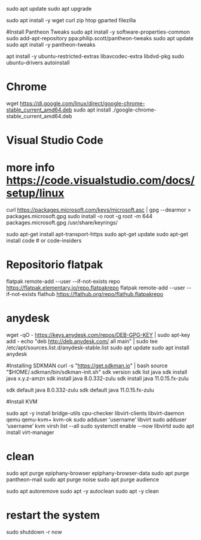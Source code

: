 sudo apt update
sudo apt upgrade

sudo apt install -y wget curl zip htop gparted filezilla

#Install Pantheon Tweaks
sudo apt install -y software-properties-common
sudo add-apt-repository ppa:philip.scott/pantheon-tweaks
sudo apt update
sudo apt install -y pantheon-tweaks


 apt install -y ubuntu-restricted-extras libavcodec-extra libdvd-pkg
sudo ubuntu-drivers autoinstall

# Chrome
wget https://dl.google.com/linux/direct/google-chrome-stable_current_amd64.deb
sudo apt install ./google-chrome-stable_current_amd64.deb


# Visual Studio Code
# more info https://code.visualstudio.com/docs/setup/linux
curl https://packages.microsoft.com/keys/microsoft.asc | gpg --dearmor > packages.microsoft.gpg
sudo install -o root -g root -m 644 packages.microsoft.gpg /usr/share/keyrings/

sudo apt-get install apt-transport-https
sudo apt-get update
sudo apt-get install code # or code-insiders

# Repositorio flatpak
flatpak remote-add --user --if-not-exists repo https://flatpak.elementary.io/repo.flatpakrepo
flatpak remote-add --user --if-not-exists flathub https://flathub.org/repo/flathub.flatpakrepo

# anydesk
wget -qO - https://keys.anydesk.com/repos/DEB-GPG-KEY | sudo apt-key add -
echo "deb http://deb.anydesk.com/ all main" | sudo tee /etc/apt/sources.list.d/anydesk-stable.list
sudo apt update
sudo apt install anydesk

#Installing SDKMAN
curl -s "https://get.sdkman.io" | bash
source "$HOME/.sdkman/bin/sdkman-init.sh"
sdk version
sdk list java
sdk install java x.y.z-amzn
sdk install java 8.0.332-zulu
sdk install java 11.0.15.fx-zulu

sdk default java 8.0.332-zulu
sdk default java 11.0.15.fx-zulu

#Install KVM

sudo apt -y install bridge-utils cpu-checker libvirt-clients libvirt-daemon qemu qemu-kvm+
kvm-ok
sudo adduser ‘username’ libvirt
sudo adduser ‘username’ kvm
virsh list --all
sudo systemctl enable --now libvirtd
sudo apt install virt-manager

# clean
sudo apt purge epiphany-browser epiphany-browser-data
sudo apt purge pantheon-mail
sudo apt purge noise
sudo apt purge audience

sudo apt autoremove
sudo apt -y autoclean
sudo apt -y clean

# restart the system
sudo shutdown -r now
